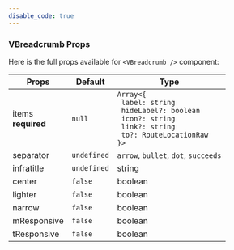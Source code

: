 ```yaml
---
disable_code: true
---
```


### VBreadcrumb Props

Here is the full props available for `<VBreadcrumb />` component:

| Props                  | Default                                       | Type                                                                                                                                                                    |
| ---------------------- | --------------------------------------------- | ----------------------------------------------------------------------------------------------------------------------------------------------------------------------- |
| items<br/>**required** | <span class="is-null">`null`</span>           | <span class="is-array">`Array<{`<br/>` label: string`<br/>` hideLabel?: boolean`<br/>` icon?: string`<br/>` link?: string`<br/>` to?: RouteLocationRaw`<br/>`}>`</span> |
| separator              | <span class="is-undefined">`undefined`</span> | `arrow`, `bullet`, `dot`, `succeeds`                                                                                                                                    |
| infratitle             | <span class="is-undefined">`undefined`</span> | string                                                                                                                                                                  |
| center                 | <span class="is-boolean">`false`</span>       | boolean                                                                                                                                                                 |
| lighter                | <span class="is-boolean">`false`</span>       | boolean                                                                                                                                                                 |
| narrow                 | <span class="is-boolean">`false`</span>       | boolean                                                                                                                                                                 |
| mResponsive            | <span class="is-boolean">`false`</span>       | boolean                                                                                                                                                                 |
| tResponsive            | <span class="is-boolean">`false`</span>       | boolean                                                                                                                                                                 |

